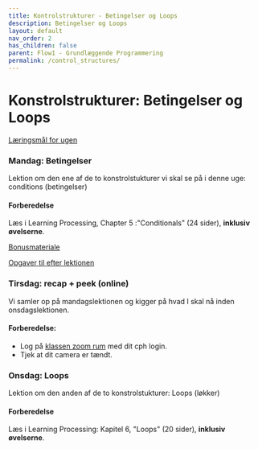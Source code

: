 ```yaml
---
title: Kontrolstrukturer - Betingelser og Loops
description: Betingelser og Loops
layout: default
nav_order: 2
has_children: false
parent: Flow1 - Grundlæggende Programmering
permalink: /control_structures/
---
```


# Konstrolstrukturer: Betingelser og Loops
[Læringsmål for ugen](./learningobjectives.md)

### Mandag: Betingelser
Lektion om den ene af de to konstrolstukturer vi skal se på i denne uge: conditions (betingelser)

#### Forberedelse
Læs i Learning Processing, Chapter 5 :"Conditionals" (24 sider), **inklusiv øvelserne**.

[Bonusmateriale](./resources.md)


[Opgaver til efter lektionen](https://github.com/Dat1Cphbusiness/Mandagsopgaver/blob/main/2.md)

### Tirsdag: recap + peek (online)
Vi samler op på mandagslektionen og kigger på hvad I skal nå inden onsdagslektionen.

#### Forberedelse:
- Log på [klassen zoom rum](https://cphbusiness.zoom.us/j/66755584856?pwd=RDRqZjBqSXBsTlR0QjRsTXh0UEFTUT09) med dit cph login.
- Tjek at dit camera er tændt.


### Onsdag: Loops
Lektion om den anden af de to konstrolstukturer: Loops (løkker)
#### Forberedelse
Læs i Learning Processing: Kapitel 6, "Loops" (20 sider), **inklusiv øvelserne**.

